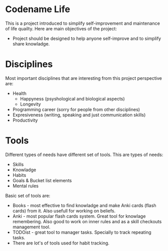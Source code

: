 # Codename Life

This is a project introduced to simplify self-improvement and maintenance of life quailty. 
Here are main objectives of the project:
 * Project should be designed to help anyone self-improve and to simplify share knowladge.

# Disciplines
Most important disciplines that are interesting from this project perspective are:
 * Health
     * Happyness (psyshological and biological aspects)
     * Longevity
 * Programming career (sorry for people from other disciplines)
 * Expresiveness (writing, speaking and just communication skills)
 * Productivity
 
# Tools
Different types of needs have different set of tools. This are types of needs:
 * Skills
 * Knowladge
 * Habits
 * Goals & Bucket list elements
 * Mental rules
 
 Basic set of tools are:
 * Books - most effective to find knowladge and make Anki cards (flash cards) from it. Also usefull for working on beliefs.
 * Anki - most popular flash cards system. Great tool for knowlage remembering. Also good to work on inner rules and as a skill checkouts management tool.
 * TODOist - great tool to manager tasks. Specially to track repeating tasks.
 * There are lot's of tools used for habit tracking. 
